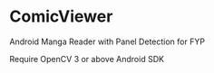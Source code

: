 # ComicViewer
Android Manga Reader with Panel Detection for FYP

Require OpenCV 3 or above Android SDK

